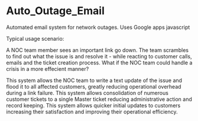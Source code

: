 # Auto_Outage_Email
Automated email system for network outages. Uses Google apps javascript

Typical usage scenario:

A NOC team member sees an important link go down. The team scrambles to find out what the issue is and resolve it - while reacting to customer calls, emails and the ticket creation process. What if the NOC team could handle a crisis in a more effecient manner?

This system allows the NOC team to write a text update of the issue and flood it to all affected customers, greatly reducing operational overhead during a link failure. This system allows consolidation of numerous customer tickets to a single Master ticket reducing administrative action and record keeping. This system allows quicker initial updates to customers increasing their satisfaction and improving their operational efficiency.

